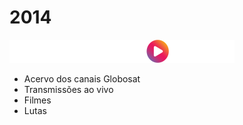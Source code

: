 # 2014

<img src="static/logo_globosatplay.png" class="transparent" />

- Acervo dos canais Globosat
- Transmissões ao vivo
- Filmes
- Lutas
